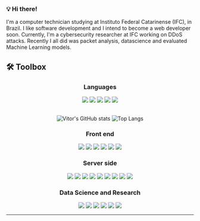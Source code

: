 ### 💡 Hi there!
I'm a computer technician studying at Instituto Federal Catarinense (IFC), in Brazil. I like software development and I intend to become a web developer soon.
Currently, I'm a cybersecurity researcher at IFC working on DDoS attacks. Recently I all did was packet analysis, datascience and evaluated Machine Learning models.


## 🛠 Toolbox
<div>
  <div align='center'>
    <h3>Languages</h3>
    <img src=https://img.shields.io/badge/Python-FFD43B?style=for-the-badge&logo=python&logoColor=darkgreen />
    <img src=https://img.shields.io/badge/JavaScript-F7DF1E?style=for-the-badge&logo=javascript&logoColor=black />
    <img src=https://img.shields.io/badge/TypeScript-007ACC?style=for-the-badge&logo=typescript&logoColor=white />
    <img src=https://img.shields.io/badge/PHP-777BB4?style=for-the-badge&logo=php&logoColor=white />
    <img src=https://img.shields.io/badge/R-276DC3?style=for-the-badge&logo=r&logoColor=white />
  </div>
  
  <br>
  <div align='center'>
              
  ![Vitor's GitHub stats](https://github-readme-stats.vercel.app/api?username=VitorValandro&hide=contribs,issues&count_private=true&show_icons=true)
  ![Top Langs](https://github-readme-stats.vercel.app/api/top-langs/?username=VitorValandro&layout=compact)
       
  </div>
  
  <div align='center'>
    <h3>Front end</h3>
    <img src=https://img.shields.io/badge/React-20232A?style=for-the-badge&logo=react&logoColor=61DAFB />
    <img src=https://img.shields.io/badge/React_Native-20232A?style=for-the-badge&logo=react&logoColor=61DAFB />
    <img src=https://img.shields.io/badge/Electron-2B2E3A?style=for-the-badge&logo=electron&logoColor=9FEAF9 />
    <img src=https://img.shields.io/badge/next.js-000000?style=for-the-badge&logo=next-dot-js&logoColor=white />
    <img src=https://img.shields.io/badge/Netlify-00C7B7?style=for-the-badge&logo=netlify&logoColor=white />
    <img src=https://img.shields.io/badge/Figma-F24E1E?style=for-the-badge&logo=figma&logoColor=white />
  </div>
</div>
  
  
  <div align='center'>
    <h3>Server side </h3>
      <img src=https://img.shields.io/badge/Node.js-43853D?style=for-the-badge&logo=node-dot-js&logoColor=white />
      <img src=https://img.shields.io/badge/Django-092E20?style=for-the-badge&logo=django&logoColor=green />
      <img src=https://img.shields.io/badge/Flask-000000?style=for-the-badge&logo=flask&logoColor=white />
      <img src=https://img.shields.io/badge/Jest-C21325?style=for-the-badge&logo=jest&logoColor=white />
      <img src=https://img.shields.io/badge/MySQL-00000F?style=for-the-badge&logo=mysql&logoColor=white />
      <img src=https://img.shields.io/badge/MongoDB-4EA94B?style=for-the-badge&logo=mongodb&logoColor=white />
      <img src=https://img.shields.io/badge/SQLite-07405E?style=for-the-badge&logo=sqlite&logoColor=white />
      <img src=https://img.shields.io/badge/Heroku-430098?style=for-the-badge&logo=heroku&logoColor=white />
      <img src=https://img.shields.io/badge/Insomnia-5849be?style=for-the-badge&logo=Insomnia&logoColor=white />
  </div>
  
<div align='center'>
  <h3>Data Science and Research</h3>
  <img src=https://img.shields.io/badge/Jupyter-F37626.svg?&style=for-the-badge&logo=Jupyter&logoColor=white />
  <img src=https://img.shields.io/badge/scikit_learn-F7931E?style=for-the-badge&logo=scikit-learn&logoColor=white />
  <img src=https://img.shields.io/badge/Shell_Script-121011?style=for-the-badge&logo=gnu-bash&logoColor=white />
  <img src=https://img.shields.io/badge/conda-342B029.svg?&style=for-the-badge&logo=anaconda&logoColor=white />
  <img src=https://img.shields.io/badge/Selenium-43B02A?style=for-the-badge&logo=Selenium&logoColor=white />
  <img src=https://img.shields.io/badge/Kali_Linux-557C94?style=for-the-badge&logo=kali-linux&logoColor=white />
</div>
<hr>
